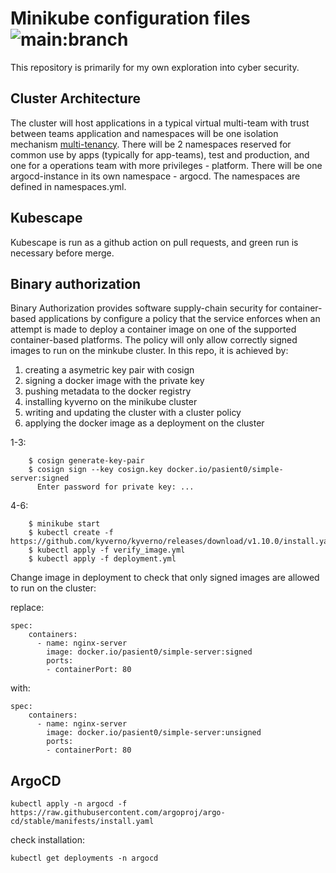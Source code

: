 # Minikube configuration files ![main:branch](https://github.com/stianSjoli/minikube/actions/workflows/main_branch.yml/badge.svg)

This repository is primarily for my own exploration into cyber security.

## Cluster Architecture

The cluster will host applications in a typical virtual multi-team with trust between teams application and namespaces will be one isolation mechanism  [multi-tenancy](https://kubernetes.io/docs/concepts/security/multi-tenancy/). There will be 2 namespaces reserved for common use by apps (typically for app-teams), test and production, and one for a operations team with more privileges - platform. There will be one argocd-instance in its own namespace - argocd. The namespaces are defined in namespaces.yml. 

## Kubescape
Kubescape is run as a github action on pull requests, and green run is necessary before merge.

## Binary authorization 

Binary Authorization provides software supply-chain security for container-based applications by configure a policy that the service enforces when an attempt is made to deploy a container image on one of the supported container-based platforms. The policy will only allow correctly signed images to run on the minkube cluster. In this repo, it is achieved by:

1. creating a asymetric key pair with cosign 
2. signing a docker image with the private key 
3. pushing metadata to the docker registry 
4. installing kyverno on the minikube cluster 
5. writing and updating the cluster with a cluster policy 
6. applying the docker image as a deployment on the cluster 

1-3:
```
    $ cosign generate-key-pair
    $ cosign sign --key cosign.key docker.io/pasient0/simple-server:signed
      Enter password for private key: ...
```

4-6:
```
    $ minikube start 
    $ kubectl create -f https://github.com/kyverno/kyverno/releases/download/v1.10.0/install.yaml
    $ kubectl apply -f verify_image.yml 
    $ kubectl apply -f deployment.yml
```

Change image in deployment to check that only signed images are allowed to run on the cluster: 

replace:
```
spec:
    containers:
      - name: nginx-server
        image: docker.io/pasient0/simple-server:signed
        ports:
        - containerPort: 80
```

with: 

```
spec:
    containers:
      - name: nginx-server
        image: docker.io/pasient0/simple-server:unsigned
        ports:
        - containerPort: 80
```

## ArgoCD
```
kubectl apply -n argocd -f https://raw.githubusercontent.com/argoproj/argo-cd/stable/manifests/install.yaml
```

check installation:

```
kubectl get deployments -n argocd 
```
